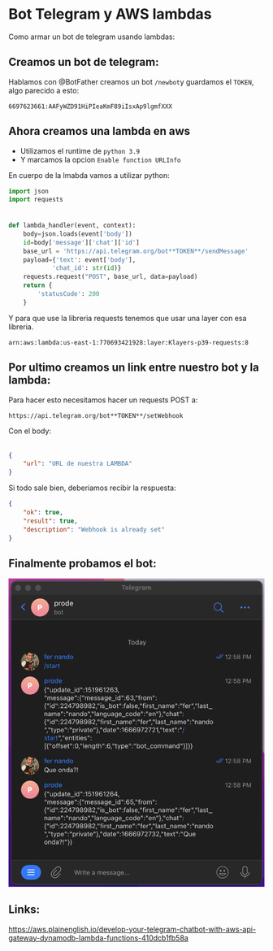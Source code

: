 # Bot Telegram y AWS lambdas

Como armar un bot de telegram usando lambdas:

## Creamos un bot de telegram:

Hablamos con @BotFather creamos un bot `/newbot`y guardamos el `TOKEN`, algo parecido a esto:

```
6697623661:AAFyWZD91HiPIeaKmF89iIsxAp9lgmfXXX
```

## Ahora creamos una lambda en aws

- Utilizamos el runtime de `python 3.9` 
- Y marcamos la opcion `Enable function URLInfo`

En cuerpo de la lmabda vamos a utilizar python:

```python
import json
import requests


def lambda_handler(event, context):
    body=json.loads(event['body'])
    id=body['message']['chat']['id']
    base_url = 'https://api.telegram.org/bot**TOKEN**/sendMessage'
    payload={'text': event['body'],
            'chat_id': str(id)}
    requests.request("POST", base_url, data=payload)
    return {
        'statusCode': 200
    }

```
Y para que use la libreria requests tenemos que usar una layer con esa libreria.

```
arn:aws:lambda:us-east-1:770693421928:layer:Klayers-p39-requests:8
```
## Por ultimo creamos un link entre nuestro bot y la lambda:

Para hacer esto necesitamos hacer un requests POST a:
```
https://api.telegram.org/bot**TOKEN**/setWebhook
```

Con el body:

```json

{
    "url": "URL de nuestra LAMBDA"
}
```

Si todo sale bien, deberiamos recibir la respuesta:

```json
{
    "ok": true,
    "result": true,
    "description": "Webhook is already set"
}
```
## Finalmente probamos el bot:


![](test.png)

## Links:

https://aws.plainenglish.io/develop-your-telegram-chatbot-with-aws-api-gateway-dynamodb-lambda-functions-410dcb1fb58a
